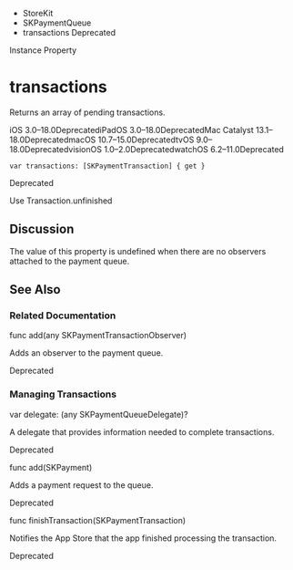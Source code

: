 

- StoreKit
- SKPaymentQueue
-  transactions Deprecated

Instance Property

# transactions

Returns an array of pending transactions.

iOS 3.0–18.0DeprecatediPadOS 3.0–18.0DeprecatedMac Catalyst 13.1–18.0DeprecatedmacOS 10.7–15.0DeprecatedtvOS 9.0–18.0DeprecatedvisionOS 1.0–2.0DeprecatedwatchOS 6.2–11.0Deprecated

``` source
var transactions: [SKPaymentTransaction] { get }
```

Deprecated

Use Transaction.unfinished

## Discussion

The value of this property is undefined when there are no observers attached to the payment queue.

## See Also

### Related Documentation

func add(any SKPaymentTransactionObserver)

Adds an observer to the payment queue.

Deprecated

### Managing Transactions

var delegate: (any SKPaymentQueueDelegate)?

A delegate that provides information needed to complete transactions.

Deprecated

func add(SKPayment)

Adds a payment request to the queue.

Deprecated

func finishTransaction(SKPaymentTransaction)

Notifies the App Store that the app finished processing the transaction.

Deprecated

